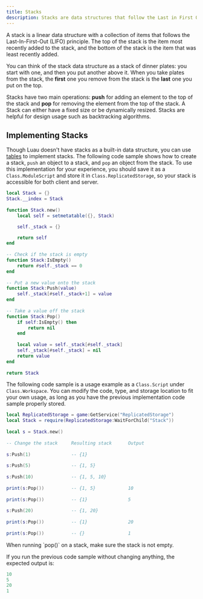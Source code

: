 ```yaml
---
title: Stacks
description: Stacks are data structures that follow the Last in First Out (LIFO) principle.
---
```


A stack is a linear data structure with a collection of items that follows the Last-In-First-Out (LIFO) principle. The top of the stack is the item most recently added to the stack, and the bottom of the stack is the item that was least recently added.

You can think of the stack data structure as a stack of dinner plates: you start with one, and then you put another above it. When you take plates from the stack, the **first** one you remove from the stack is the **last** one you put on the top.

Stacks have two main operations: **push** for adding an element to the top of the stack and **pop** for removing the element from the top of the stack. A Stack can either have a fixed size or be dynamically resized. Stacks are helpful for design usage such as backtracking algorithms.

## Implementing Stacks

Though Luau doesn't have stacks as a built-in data structure, you can use [tables](../luau/tables.md) to implement stacks. The following code sample shows how to create a stack, `push` an object to a stack, and `pop` an object from the stack. To use this implementation for your experience, you should save it as a `Class.ModuleScript` and store it in `Class.ReplicatedStorage`, so your stack is accessible for both client and server.

```lua Implement a Stack Using Table
local Stack = {}
Stack.__index = Stack
​
function Stack.new()
	local self = setmetatable({}, Stack)

	self._stack = {}

	return self
end
​
-- Check if the stack is empty
function Stack:IsEmpty()
	return #self._stack == 0
end
​
-- Put a new value onto the stack
function Stack:Push(value)
	self._stack[#self._stack+1] = value
end
​
-- Take a value off the stack
function Stack:Pop()
	if self:IsEmpty() then
		return nil
	end
​
	local value = self._stack[#self._stack]
	self._stack[#self._stack] = nil
	return value
end
​
return Stack
```

The following code sample is a usage example as a `Class.Script` under `Class.Workspace`. You can modify the code, type, and storage location to fit your own usage, as long as you have the previous implementation code sample properly stored.

```lua title='Stack Usage Example'
local ReplicatedStorage = game:GetService("ReplicatedStorage")
local Stack = require(ReplicatedStorage:WaitForChild("Stack"))
​
local s = Stack.new()
​
-- Change the stack 	Resulting stack		 Output
​
s:Push(1)      			-- {1}
​
s:Push(5)      			-- {1, 5}
​
s:Push(10)     			-- {1, 5, 10}
​
print(s:Pop()) 			-- {1, 5}            10
​
print(s:Pop()) 			-- {1}               5
​
s:Push(20)     			-- {1, 20}
​
print(s:Pop()) 			-- {1}               20
​
print(s:Pop()) 			-- {}                1
```

<Alert severity="warning">
When running `pop()` on a stack, make sure the stack is not empty.
</Alert>

If you run the previous code sample without changing anything, the expected output is:

```lua title='Example Output'
10
5
20
1
```
